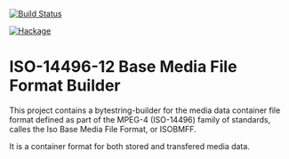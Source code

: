 
[![Build Status](https://travis-ci.org/sheyll/isobmff-builder.svg?branch=master)](https://travis-ci.org/sheyll/isobmff-builder)

[![Hackage](https://img.shields.io/badge/hackage-isobmff-green.svg?style=flat)](http://hackage.haskell.org/package/isobmff-builder)

# ISO-14496-12 Base Media File Format Builder

This project contains a bytestring-builder for the media data container file
format defined as part of the MPEG-4 (ISO-14496) family of standards, calles the
Iso Base Media File Format, or ISOBMFF.

It is a container format for both stored and transfered media data.
